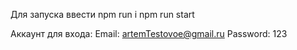 Для запуска ввести 
npm run i
npm run start

Аккаунт для входа:
Email: artemTestovoe@gmail.ru
Password: 123
